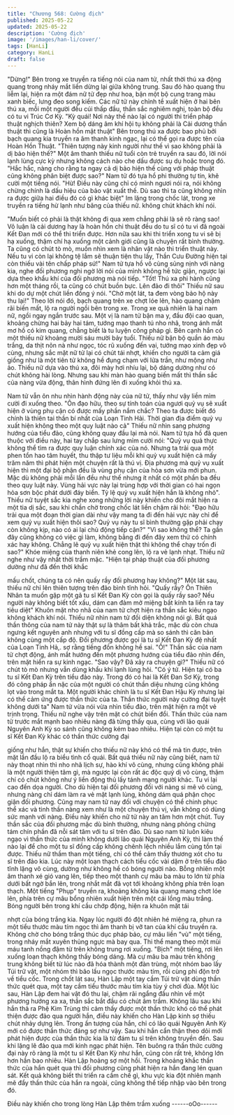 ```yaml
---
title: "Chương 568: Cường địch"
published: 2025-05-22
updated: 2025-05-22
description: 'Cường địch'
image: '/images/han-li/cover/'
tags: [HanLi]
category: HanLi
draft: false
---
```


"Dừng!"
Bên trong xe truyền ra tiếng nói của nam tử, nhất thời thú xa động
quang trong nháy mắt liền dừng lại giữa không trung.
Sau đó hào quang thu liễm lại, hiện ra một đám nữ tử đẹp như
hoa, bận một bộ cung trang màu xanh biếc, lưng đeo song kiếm.
Các nữ tử này chỉnh tề xuất hiện ở hai bên thú xa, mỗi một người
đều cúi thấp đầu, thần sắc nghiêm nghị, toàn bộ đều có tu vi Trúc
Cơ Kỳ.
"Kỳ quái! Nơi này thế nào lại có người thi triển pháp thuật nghịch
thiên? Xem bộ dáng âm khí hội tụ không phải là Cải dương thần
thuật thì cũng là Hoàn hồn mật thuật" Bên trong thú xa được bao
phủ bởi bạch quang kia truyền ra âm thanh kinh ngạc, lại có thể
gọi ra được tên của Hoàn Hồn Thuật.
"Thiên tượng này kinh người như thế vì sao không phải là dị bảo
hiện thế?" Một âm thanh thiếu nữ tuổi còn trẻ truyền ra sau đó, lời
nói lạnh lùng cực kỳ nhưng không cách nào che dấu được sụ dụ
hoặc trong đó.
"Hắc hắc, nàng cho rằng ta ngay cả dị bảo hiện thế cùng với pháp
thuật cũng không phân biệt được sao?" Nam tử đó tựa hồ phi
thường tự tin, khẽ cười một tiếng nói.
"Hừ! Điều này cũng chỉ có mình ngươi nói ra, nói không chừng
chính là dấu hiệu của bảo vật xuất thế. Dù sao thì ta cũng không
nhìn ra được giữa hai điều đó có gì khác biệt" Im lặng trong chốc
lát, trong xe truyền ra tiếng hừ lạnh như băng của thiếu nữ. không
chút khách khí nói.

"Muốn biết có phải là thật không đi qua xem chẳng phải là sẽ rõ
ràng sao! Vô luận là cải dương hay là hoàn hồn chi thuật đều do
tu sĩ có tu vi đã ngoài Kết Đan mới có thể thi triển được. Hơn nữa
sau khi thi triển xong tu vi sẽ bị hạ xuống, thậm chí hạ xuống một
cảnh giới cũng là chuyện rất bình thường. Ta cũng có chút tò mò,
muốn nhìn xem là nhân vật nào thi triển thuật này. Nếu tu vi còn
lại không tệ lắm sẽ thuận tiện thu lấy, Thần Cưu Đường hiện tại
còn thiếu vài tên chấp pháp sứ!" Nam tử tựa hồ vô cùng sủng
nịnh với nàng kia, nghe đối phương nghi ngờ lời nói của mình
không hề tức giận, ngược lại dựa theo khẩu khí của đối phương
mà nói tiếp.
"Tốt! Thú xa phi hành cũng hơn một tháng rồi, ta cũng có chút
buồn bực. Lên đảo đi thôi" Thiếu nữ sau khi do dự một chút liền
đồng ý nói.
"Chờ một lát, ta đem vòng bảo hộ này thu lại!"
Theo lời nói đó, bạch quang trên xe chợt lóe lên, hào quang chậm
rãi biến mất, lộ ra người ngồi bên trong xe.
Trong xe quả nhiên là hai nam nữ, ngồi ngay ngắn trước sau.
Một vị là nam tử bận ma y, đầu đội cao quan, khoảng chừng hai
bảy hai tám, tướng mạo thanh tú nho nhã, trong ánh mắt mơ hồ
có kim quang, chẳng biết là tu luyện công pháp gì.
Bên cạnh hắn có một thiếu nữ khoảng mười sáu mười bảy tuổi.
Thiếu nữ bận bộ quần áo màu trắng, da thịt nõn nà như ngọc, tóc
rũ xuống đến vai, tướng mạo xinh đẹp vô cùng, nhưng sắc mặt
nữ tử lại có chút tái nhợt, khiến cho người ta cảm giá giống như
là một tiên tử không hề đụng chạm với lửa trần, như mộng như
ảo.
Thiếu nữ dựa vào thú xa, đôi mày hơi nhíu lại, bộ dáng dường
như có chút không hài lòng. Nhưng sau khi màn hào quang biến
mất thì thần sắc của nàng vừa động, thân hình đứng lên đi xuống
khỏi thú xa.

Nam tử vẫn ôn nhu nhìn hành động này của nữ tử, thấy như vậy
liền mỉm cười đi xuống theo.
"Ôn đạo hữu, theo sự tính toán của ngươi quỷ vụ sẽ xuất hiện ở
vùng phụ cận có được mấy phần nắm chắc? Theo ta được biết đó
chính là thiên tai thần bí nhất của Loạn Tinh Hải. Thời gian địa
điểm quỷ vụ xuất hiện không theo một quy luật nào cả" Thiếu nữ
nhìn sang phương hướng của tiểu đảo, cũng không quay đầu lại
mà nói.
Nam tử tựa hồ đã quen thuộc với điều này, hai tay chắp sau lưng
mỉm cười nói:
"Quỷ vụ quả thực không thể tìm ra được quy luận chính xác của
nó. Nhưng ta trải qua một phen tổn hao tâm huyết, thu thập tư liệu
mỗi khi quỷ vụ xuất hiện cả mấy trăm năm thì phát hiện một
chuyện rất là thú vị. Địa phương mà quỷ vụ xuất hiện thì một đại
bộ phận đều là vùng phụ cận của hỏa sơn vừa mới phun. Mặc dù
không phải mỗi lần đều như thế nhưng ít nhất có một phần ba đều
theo quy luật này. Vùng hải vực này lại trùng hợp với thời gian có
hai ngọn hỏa sơn bộc phát dưới đáy biển. Tỷ lệ quỷ vụ xuất hiện
hắn là không nhỏ".
Thiếu nữ tuyệt sắc kia nghe xong những lời này khiến cho đôi mắt
hiện ra một tia dị sắc, sau khi chần chờ trong chốc lát liền chậm
rãi hỏi:
"Đạo hữu trải qua một đoạn thời gian dài như vậy mang ta đi đến
hải vực này chỉ để xem quỷ vụ xuất hiện thôi sao? Quỷ vụ này tu
sĩ bình thường gặp phải chạy còn không kịp, nào có ai lại chủ
động tiếp cận?"
"Vì sao không thể? Ta gần đây cũng không có việc gì làm, không
bằng đi đến đây xem thử có chính xác hay không. Chẳng lẽ quỷ
vụ xuất hiện thật thì không thể chạy trốn đi sao?" Khóe miệng của
thanh niên khẻ cong lên, lộ ra vẻ lạnh nhạt.
Thiếu nữ nghe như vậy nhất thời trầm mặc.
"Hiện tại pháp thuật của đối phương dường như đã đến thời khắc

mấu chốt, chúng ta có nên quấy rầy đối phương hay không?" Một
lát sau, thiếu nữ chỉ lên thiên tượng trên đảo bình tĩnh hỏi.
"Quấy rầy? Ôn Thiên Nhân ta muốn gặp một gã tu sĩ Kết Đan Kỳ
còn gọi là quấy rầy sao? Nếu người này không biết tốt xấu, dám
can đảm mở miệng bất kính ta liền ra tay tiêu diệt" Khuôn mặt nho
nhã của nam tử chợt hiện ra thần sắc kiêu ngạo không khách khí
nói.
Thiếu nữ nhìn nam tử đối diện không nói gì.
Bất quá thần thông của nam tử này thật sự là thâm bất khả trắc,
mặc dù còn chưa ngưng kết nguyên anh nhưng với tu sĩ đồng
cấp mà so sánh thì căn bản không cùng một cấp độ.
Đối phương được gọi là tu sĩ Kết Đan Kỳ đệ nhất của Loạn Tinh
Hả,. sợ rằng tiếng đồn không hề sai.
"Ồ!" Thần sắc của nam tử chợt động, ánh mắt hướng đến một
phương hướng của tiểu đảo nhìn đến, trên mặt hiển ra sự kinh
ngạc.
"Sao vậy? Đã xảy ra chuyện gì?" Thiếu nữ có chút tò mò nhưng
vẫn dùng khẩu khí lạnh lùng hỏi.
"Có ý tứ. Hiện tại có ba tu sĩ Kết Đan Kỳ trên tiểu đảo này. Trong
đó có hai là Kết Đan Sơ Kỳ, trong đó công pháp ẩn nặc của một
người có chút thần diệu nhưng cũng không lọt vào trong mắt ta.
Một người khác chính là tu sĩ Kết Đan Hậu Kỳ nhưng lại có thể
cảm ứng được thần thức của ta. Thần thức người này cường đại
tuyệt không dưới ta" Nam tử vừa nói vừa nhìn tiểu đảo, trên mặt
hiện ra một vẻ trịnh trọng.
Thiếu nữ nghe vậy trên mặt có chút biến đổi.
Thần thức của nam tử trước mắt mạnh bao nhiêu nàng đã từng
thấy qua, cùng với lão quái Nguyên Anh Kỳ so sánh cũng không
kém bao nhiêu.
Hiện tại còn có một tu sĩ Kết Đan Kỳ khác có thần thức cường đại

giống như hắn, thật sự khiến cho thiếu nữ này khó có thể mà tin
được, trên mặt lần đầu lộ ra biểu tình cổ quái.
Bất quá thiếu nữ này cũng biết, nam tử này thoạt nhìn thì nho nhã
lịch sự, hào khí vô cùng, nhưng cũng không phải là một người
thiện tâm gì, mà ngược lại còn rất ác độc quỷ dị vô cùng, thậm chí
có chút không như ý liền động thủ lấy tánh mạng người khác. Tu
vi lại cao đến dọa người.
Cho dù hiện tại đối phương đối với nàng si mê vô cùng, nhưng
nàng chỉ dám làm ra vẻ mặt lạnh lùng, không dám quá phận chọc
giận đối phương.
Cũng may nam tử nay đối với chuyện có thể chinh phục thể xác
và tinh thần nàng xem như là một chuyện thú vị, vẫn không có
dùng sức mạnh với nàng. Điều này khiến cho nữ tử này an tâm
hơn một chút.
Tuy thần sắc của đối phương mặc dù bình thường, nhưng nàng
phỏng chừng tám chín phần đã nỗi sát tâm với tu sĩ trên đảo.
Dù sao nam tử luôn kiêu ngạo vì thần thức của mình không dưới
lão quái Nguyên Anh Kỳ, thì làm thế nào lại để cho một tu sĩ đồng
cấp không chênh lệch nhiều lắm cùng tồn tại được.
Thiếu nữ thầm than một tiếng, chỉ có thể cảm thấy thương xót cho
tu sĩ trên đảo kia.
Lúc này một loạn thạch cách tiểu cốc vài dặm ở trên tiểu đảo tĩnh
lặng vô cùng, dường như không hề có bóng người nào.
Bỗng nhiên một âm thanh xé gió vang lên, tiếp theo một thanh cự
mâu ba màu to lớn từ phía dưới bất ngờ bắn lên, trong nhắt mắt
đã vọt tới khoảng không phía trên loạn thạch.
Một tiếng "Phụp" truyền ra, khoảng không kia quang mang chơt
lóe lên, phía trên cự mâu bổng nhiên xuất hiện trên một cái lồng
màu trắng.
Bóng người bên trong khí cầu chớp động, hiện ra khuôn mặt tái

nhợt của bóng trắng kia.
Ngay lúc người đó đột nhiên hé miệng ra, phun ra một tiểu thước
màu tím ngọc thì âm thanh bị vỡ tan của khí cầu truyền ra. Không
chờ cho bóng trắng thúc dục pháp bảo, cự mâu liền "vù" một
tiếng, trong nháy mắt xuyên thủng ngực mà bay qua.
Thi thể mang theo một mùi máu tanh nồng đậm từ trên không
trung rơi xuống. "Bịch" một tiếng, rơi lên xuống loạn thạch không
thấy bóng dáng.
Mà cự mâu ba màu trên không trung không biết từ lúc nào đã hóa
thành một đàn trùng, một nhóm bao lấy Túi trữ vật, một nhóm thì
bâo lấu ngọc thước màu tím, rồi cùng phi độn trở về tiểu cốc.
Trong chốt lát sau, Hàn Lập một tay cầm Túi trử vật dùng thần
thức quét qua, một tay cầm tiểu thước màu tím kia tùy ý chơi đùa.
Một lúc sau, Hàn Lập đem hai vật đó thu lại, chậm rãi ngẩng đầu
nhìn về một phương hướng xa xa, thần sắc bắt đầu có chút âm
trầm.
Không lâu sau khi hắn thả ra Phệ Kim Trùng thì cảm thấy được
một thần thức khó có thể phát thiện được đảo qua người hắn,
điều này khiến cho Hàn Lập kinh sợ thiếu chút nhảy dựng lên.
Trong ấn tượng của hắn, chỉ có lão quái Nguyên Anh Kỳ mới có
được thần thức đáng sợ như vậy. Sau khi hắn cẩn thận theo dỏi
mới phát hiện được của thần thức kia là từ đám tu sĩ trên không
truyền đến. Sau khi lặng lẽ đảo qua mới kinh ngạc phát hiện.
Tên buông ra thần thức cường đại này rõ ràng là một tu sĩ Kết
Đan Kỳ như hắn, cũng còn rất trẻ, không lớn hơn hắn bao nhiêu.
Hàn Lập hoảng sợ một hồi.
Trong khoảng khắc thần thức của hắn quét qua thì đối phương
cũng phát hiện ra hắn đang lén quan sát. Kết quả không biết thi
triển ra cầm chế gì, khu vực kia đột nhiên mạnh mẽ đẩy thần thức
của hắn ra ngoài, cũng không thể tiếp nhập vào bên trong đó.

Điều này khiến cho trong lòng Hàn Lập thêm trầm xuống
------oOo------
